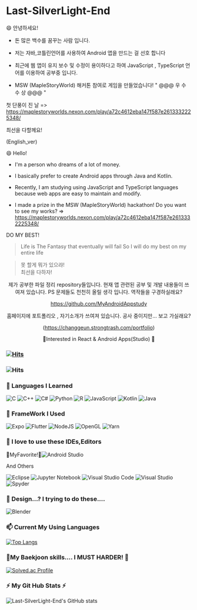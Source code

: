 # Last-SilverLight-End

😄 안녕하세요!

+ 돈 많은 백수를 꿈꾸는 사람 입니다.

+ 저는 자바,코틀린언어를 사용하여 Android 앱을 만드는 걸 선호 합니다

+ 최근에 웹 앱이 유지 보수 및 수정이 용이하다고 하여 JavaScript , TypeScript 언어를 이용하여 공부중 입니다.

+ MSW (MapleStoryWorld) 해커톤 참여로 게임을 만들었습니다! " @@@ 우 수 수 상 @@@ "

첫 단풍이 진 날 => https://maplestoryworlds.nexon.com/play/a72c4612eba147f587e2613332225348/

최선을 다할께요!




(English_ver)  

😄 Hello!

+ I'm a person who dreams of a lot of money. 

+ I basically prefer to create Android apps through Java and Kotlin.

+ Recently, I am studying using JavaScript and TypeScript languages because web apps are easy to maintain and modify.

+ I made a prize in the MSW (MapleStoryWorld) hackathon! Do you want to see my works? => https://maplestoryworlds.nexon.com/play/a72c4612eba147f587e2613332225348/

DO MY BEST!  

  
  
  
>Life is The Fantasy that eventually will fail
>So I will do my best on my entire life  

>못 할게 뭐가 있으랴!  
>최선을 다하자!  



  
  
<div align = center>


제가 공부한 파일 정리 repository들입니다. 현재 앱 관련된 공부 및 개발 내용들이 쓰여져 있습니다. PS 문제들도 천천히 올릴 생각 입니다. 역작들을 구경하실래요?

https://github.com/MyAndroidAppstudy

홈페이지에 포트폴리오 , 자기소개가 쓰여져 있습니다. 공사 중이지만... 보고 가실래요?

(https://changgeun.strongtrash.com/portfolio)

</div>




<div align=center>
  🌱Interested in React & Android Apps(Studio) 🌱
  
  
  </div>
  


### [![Hits](https://hits.seeyoufarm.com/api/count/incr/badge.svg?url=https%3A%2F%2Fgithub.com%2FLast-SilverLight-End&count_bg=%235DCDF8&title_bg=%23FA7A7A&icon=&icon_color=%23E7E7E7&title=visitor&edge_flat=false)](https://hits.seeyoufarm.com)

### ![Hits](https://img.shields.io/github/followers/Last-SilverLight-End?label=Follow)

### 💬 Languages I Learned

<img alt="C" src="https://img.shields.io/badge/c-%2300599C.svg?style=flat-square&logo=c&logoColor=white"/> <img alt="C++" src="https://img.shields.io/badge/c++-%2300599C.svg?style=flat-square&logo=c%2B%2B&logoColor=white"/> <img alt="C#" src="https://img.shields.io/badge/c%23-%23239120.svg?style=flat-square&logo=c-sharp&logoColor=white"/> <img alt="Python" src="https://img.shields.io/badge/python-%2314354C.svg?style=flat-square&logo=python&logoColor=white"/> <img alt="R" src="https://img.shields.io/badge/r-%23276DC3.svg?style=flat-square&logo=r&logoColor=white"/>  <img alt="JavaScript" src="https://img.shields.io/badge/javascript-%23323330.svg?style=flat-square&logo=javascript&logoColor=%23F7DF1E"/> ![Kotlin](https://img.shields.io/badge/kotlin-%230095D5.svg?style=for-the-badge&logo=kotlin&logoColor=white) ![Java](https://img.shields.io/badge/java-%23ED8B00.svg?style=for-the-badge&logo=java&logoColor=white)

### 💬 FrameWork I Used

![Expo](https://img.shields.io/badge/expo-1C1E24?style=for-the-badge&logo=expo&logoColor=#D04A37) ![Flutter](https://img.shields.io/badge/Flutter-%2302569B.svg?style=for-the-badge&logo=Flutter&logoColor=white) ![NodeJS](https://img.shields.io/badge/node.js-6DA55F?style=for-the-badge&logo=node.js&logoColor=white) ![OpenGL](https://img.shields.io/badge/OpenGL-%23FFFFFF.svg?style=for-the-badge&logo=opengl) ![Yarn](https://img.shields.io/badge/yarn-%232C8EBB.svg?style=for-the-badge&logo=yarn&logoColor=white)

### 💬 I love to use these IDEs,Editors

🌱MyFavorite!🌱![Android Studio](https://img.shields.io/badge/Android%20Studio-3DDC84.svg?style=for-the-badge&logo=android-studio&logoColor=white) 

And Others

![Eclipse](https://img.shields.io/badge/Eclipse-FE7A16.svg?style=for-the-badge&logo=Eclipse&logoColor=white) ![Jupyter Notebook](https://img.shields.io/badge/jupyter-%23FA0F00.svg?style=for-the-badge&logo=jupyter&logoColor=white) ![Visual Studio Code](https://img.shields.io/badge/Visual%20Studio%20Code-0078d7.svg?style=for-the-badge&logo=visual-studio-code&logoColor=white) ![Visual Studio](https://img.shields.io/badge/Visual%20Studio-5C2D91.svg?style=for-the-badge&logo=visual-studio&logoColor=white)
![Spyder](https://img.shields.io/badge/Spyder-838485?style=for-the-badge&logo=spyder%20ide&logoColor=maroon)
### 💬 Design...? I trying to do these....

![Blender](https://img.shields.io/badge/blender-%23F5792A.svg?style=for-the-badge&logo=blender&logoColor=white) 
 
###  📫 Current My Using Languages

[![Top Langs](https://github-readme-stats.vercel.app/api/top-langs/?username=Last-SilverLight-End)](https://github.com/Last-SilverLight-End)

### 🤔My Baekjoon skills.... I MUST  HARDER! 🤔

[![Solved.ac Profile](http://mazassumnida.wtf/api/v2/generate_badge?boj=cg456456)](https://solved.ac/cg456456/)

### ⚡ My Git Hub Stats ⚡

![Last-SilverLight-End's GitHub stats](https://github-readme-stats.vercel.app/api?username=Last-SilverLight-End&show_icons=true&theme=dracula)


<!--![Anurag's GitHub stats](https://github-readme-stats.vercel.app/api?username=anuraghazra&show_icons=true&theme=radical)-->
<!--
**Last-SilverLight-End/Last-SilverLight-End** is a ✨ _special_ ✨ repository because its `README.md` (this file) appears on your GitHub profile.

Here are some ideas to get you started:

- 🔭 I’m currently working on ...
- 🌱 I’m currently learning ...
- 👯 I’m looking to collaborate on ...
- 🤔 I’m looking for help with ...
- 💬 Ask me about ...
- 📫 How to reach me: ...
- 😄 Pronouns: ...
- ⚡ Fun fact: ...
-->

